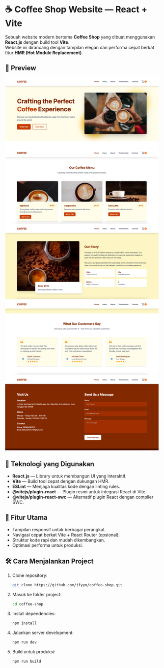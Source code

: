 # ☕ Coffee Shop Website — React + Vite

Sebuah website modern bertema **Coffee Shop** yang dibuat menggunakan **React.js** dengan build tool **Vite**.  
Website ini dirancang dengan tampilan elegan dan performa cepat berkat fitur **HMR (Hot Module Replacement)**.

## 📸 Preview
<img src="public/images/1.png" alt="Screenshot 1" width="500"/>
<img src="public/images/2.png" alt="Screenshot 2" width="500"/>
<img src="public/images/3.png" alt="Screenshot 3" width="500"/>
<img src="public/images/4.png" alt="Screenshot 4" width="500"/>
<img src="public/images/5.png" alt="Screenshot 5" width="500"/>

## 🚀 Teknologi yang Digunakan
- **React.js** — Library untuk membangun UI yang interaktif.
- **Vite** — Build tool cepat dengan dukungan HMR.
- **ESLint** — Menjaga kualitas kode dengan linting rules.
- **@vitejs/plugin-react** — Plugin resmi untuk integrasi React di Vite.
- **@vitejs/plugin-react-swc** — Alternatif plugin React dengan compiler SWC.

## 📂 Fitur Utama
- Tampilan responsif untuk berbagai perangkat.
- Navigasi cepat berkat Vite + React Router (opsional).
- Struktur kode rapi dan mudah dikembangkan.
- Optimasi performa untuk produksi.

## 🛠️ Cara Menjalankan Project
1. Clone repository:
   ```bash
   git clone https://github.com/ifyyn/coffee-shop.git
2. Masuk ke folder project:
   ```bash
   cd coffee-shop
3. Install dependencies:
   ```bash
   npm install
4. Jalankan server development:
   ```bash
   npm run dev
5. Build untuk produksi:
   ```bash
   npm run build
